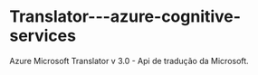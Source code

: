 # Translator---azure-cognitive-services
Azure Microsoft Translator v 3.0 - Api de tradução da Microsoft.
